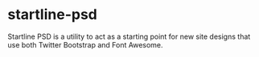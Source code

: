 # startline-psd
Startline PSD is a utility to act as a starting point for new site designs that use both Twitter Bootstrap and Font Awesome.
